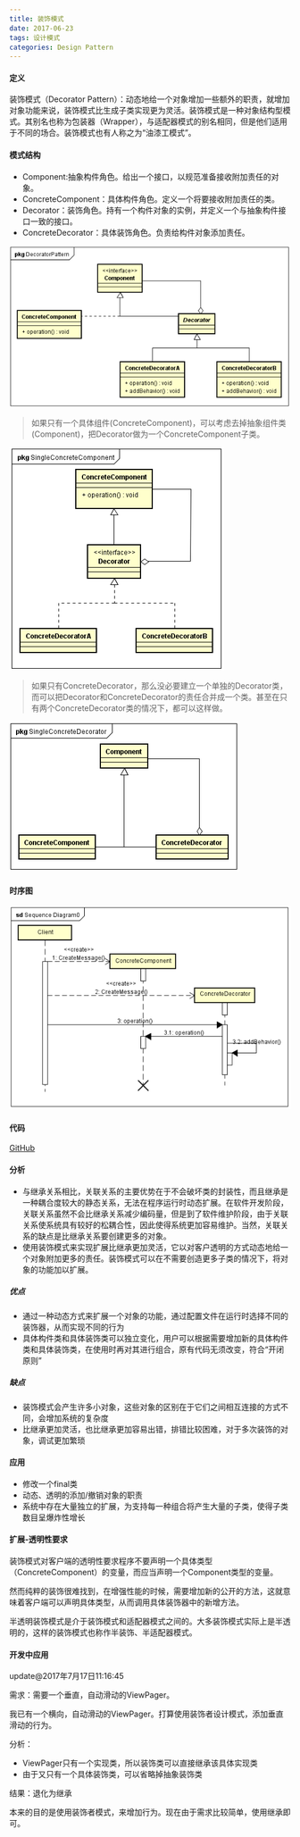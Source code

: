 ```yaml
---
title: 装饰模式
date: 2017-06-23
tags: 设计模式
categories: Design Pattern
---
```


#### 定义 ####

装饰模式（Decorator Pattern）：动态地给一个对象增加一些额外的职责，就增加对象功能来说，装饰模式比生成子类实现更为灵活。装饰模式是一种对象结构型模式。其别名也称为包装器（Wrapper），与适配器模式的别名相同，但是他们适用于不同的场合。装饰模式也有人称之为“油漆工模式”。
  
#### 模式结构 ####

- Component:抽象构件角色。给出一个接口，以规范准备接收附加责任的对象。
- ConcreteComponent：具体构件角色。定义一个将要接收附加责任的类。
- Decorator：装饰角色。持有一个构件对象的实例，并定义一个与抽象构件接口一致的接口。
- ConcreteDecorator：具体装饰角色。负责给构件对象添加责任。

![类图](../res/img/decorator_pattern_class_diagram_1.png)

> 如果只有一个具体组件(ConcreteComponent)，可以考虑去掉抽象组件类(Component)，把Decorator做为一个ConcreteComponent子类。

![类图](../res/img/decorator_pattern_class_diagram_2.png)

> 如果只有ConcreteDecorator，那么没必要建立一个单独的Decorator类，而可以把Decorator和ConcreteDecorator的责任合并成一个类。甚至在只有两个ConcreteDecorator类的情况下，都可以这样做。

![类图](../res/img/decorator_pattern_class_diagram_3.png)
 
#### 时序图 ####

![时序图](../res/img/decorator_pattern_sequence_diagram.png)

#### 代码 ####

[GitHub](https://github.com/xusx1024/DesignPatternDemoCode/tree/master/DecoratorPattern)

#### 分析 ####
 
- 与继承关系相比，关联关系的主要优势在于不会破坏类的封装性，而且继承是一种耦合度较大的静态关系，无法在程序运行时动态扩展。在软件开发阶段，关联关系虽然不会比继承关系减少编码量，但是到了软件维护阶段，由于关联关系使系统具有较好的松耦合性，因此使得系统更加容易维护。当然，关联关系的缺点是比继承关系要创建更多的对象。
- 使用装饰模式来实现扩展比继承更加灵活，它以对客户透明的方式动态地给一个对象附加更多的责任。装饰模式可以在不需要创造更多子类的情况下，将对象的功能加以扩展。
 

##### 优点 #####

- 通过一种动态方式来扩展一个对象的功能，通过配置文件在运行时选择不同的装饰器，从而实现不同的行为
- 具体构件类和具体装饰类可以独立变化，用户可以根据需要增加新的具体构件类和具体装饰类，在使用时再对其进行组合，原有代码无须改变，符合“开闭原则”
   
##### 缺点 #####

- 装饰模式会产生许多小对象，这些对象的区别在于它们之间相互连接的方式不同，会增加系统的复杂度 
- 比继承更加灵活，也比继承更加容易出错，排错比较困难，对于多次装饰的对象，调试更加繁琐

#### 应用 ####

- 修改一个final类
- 动态、透明的添加/撤销对象的职责
- 系统中存在大量独立的扩展，为支持每一种组合将产生大量的子类，使得子类数目呈爆炸性增长

#### 扩展-透明性要求 ####

装饰模式对客户端的透明性要求程序不要声明一个具体类型（ConcreteComponent）的变量，而应当声明一个Component类型的变量。

然而纯粹的装饰很难找到，在增强性能的时候，需要增加新的公开的方法，这就意味着客户端可以声明具体类型，从而调用具体装饰器中的新增方法。

半透明装饰模式是介于装饰模式和适配器模式之间的。大多装饰模式实际上是半透明的，这样的装饰模式也称作半装饰、半适配器模式。


#### 开发中应用 ####

update@2017年7月17日11:16:45

需求：需要一个垂直，自动滑动的ViewPager。

我已有一个横向，自动滑动的ViewPager。打算使用装饰者设计模式，添加垂直滑动的行为。

分析：

- ViewPager只有一个实现类，所以装饰类可以直接继承该具体实现类
- 由于又只有一个具体装饰类，可以省略掉抽象装饰类

结果：退化为继承

本来的目的是使用装饰者模式，来增加行为。现在由于需求比较简单，使用继承即可。
 




